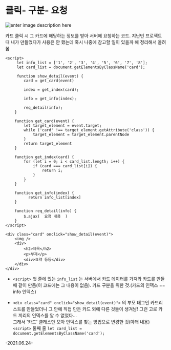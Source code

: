 # 클릭- 구분- 요청
![enter image description here](https://lh3.googleusercontent.com/taxCKkXSSBRaDDB1TvD9fcBYx9zaBaUgKGYR6VhbHR_aGgUT0boMK9ngb-NfJta-yExlOcClmHn__sk6VzCznSoR2b6W5wflqaMw4yVHki4IF_HrfKtg7hPAJ_kzwdppGjM_imfK1qzrmYOMwhmdzDIR75oVz8WcfpGO1I8Ln1pO_vYIY59jshPr9KcISmqEWdp53Sg8gMo9Pm3wyr5-pvnflcpSsxvn3jMoAlHrEcWokLGhBkj7IZMPdGPXV9Ss0ZZhD-4DojNQELqVNZvKewwsbsNfWM6xAlDTWgsfjSEAH_filQWFiXHt3i09LFHtD3r7TP0vimXHU6E6Xx_rwQo4llMITdOE1fiUSNaJQkCTGBFVAC_T-kI50dtYEOUYtDiVanmoFqYXCwWLiaQFgsf1U-oiGUrcfaX2ZKP2WeNfNQfk6E-bkjHj0gZV5cn5djS0-2z920jwmPXCfcQeHDC9oyX0cYa6253BIIk2D0uM1yOJPK_4mjGFX1V1Pf_-_m-bB-6xkT1nQlejKWJzKGsoxBFUqWgmjW4q53A2hl6xN5eqIlKWKTMi3oBva2VMbE52O6B8dGX01SJTzGrCMi1OfzXu4B_CYUx2jEqU_g68xL0mwWdNcI3qDK46yJKwtQ6VXGJPFCIiPYGzWz18LrMosmw8InnY7njjeMxXdYl6Nw28pn-J9bLfJiCUQf7sA1r1B2s_ORpsmbf_nZcNSwlv=w488-h625-no?authuser=0)

카드 클릭 시 그 카드에 해당하는 정보를 받아 서버에 요청하는 코드.
지난번 프로젝트 때 내가 만들었다가 사용은 안 했는데
혹시 나중에 참고할 일이 있을까 해 정리해서 올려 봄

   ```
   <script>
        let info_list = ['1', '2', '3', '4', '5', '6', '7', '8']; 
        let card_list = document.getElementsByClassName('card');
        
        function show_detail(event) {
	       card = get_card(event)
	       
	       index = get_index(card);
	       
	       info = get_info(index);
	       
	       req_detail(info);
	   }
	   
	   function get_card(event) {
	       let target_element = event.target;
	       while ('card' !== target_element.getAttribute('class')) {
	           target_element = target_element.parentNode
	       }
	       return target_element
	   }
	                   
	   function get_index(card) {
	       for (let i = 0; i < card_list.length; i++) {
	           if (card === card_list[i]) {
	               return i;
	           }
	       }
	   }
	   
	   function get_info(index) {
	         return info_list[index]
	   }
	   
	   function req_detail(info) {
	       $.ajax(  요청 내용  )
	   }
</script>
```
```
<div class="card" onclick="show_detail(event)">
	<img />
	<div>
	    <h2>제목</h2>
	    <p>부제</p>
	    <div>요약 등등</div>
	</div>
</div>
```

- ```<script>``` 첫 줄에 있는  ```info_list``` 는 서버에서 카드 데이터를 가져와 카드를 만들 때 같이 만듬(이 코드에는 그 내용이 없음). 카드 구분을 위한 것.(카드의 인덱스 == info 인덱스)

-  ```<div class="card" onclick="show_detail(event)">``` 의 부모 태그인 카드리스트를 만들었더니 그 안에 직접 만든 카드 외에 다른 것들이 생겨남! 그런 고로 카드 끼리의 인덱스를 알 수 없었다...     
	그래서 '카드' 클래스만 모아 인덱스를 찾는 방법으로 변경한 것(아래 내용)
	```<script>``` 둘째 줄 ```let card_list = document.getElementsByClassName('card');```

-2021.06.24-
